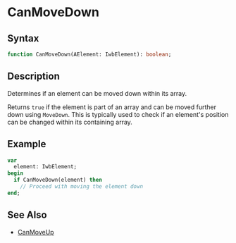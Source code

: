 # CanMoveDown

## Syntax

```pascal
function CanMoveDown(AElement: IwbElement): boolean;
```

## Description

Determines if an element can be moved down within its array.

Returns `true` if the element is part of an array and can be moved further down using `MoveDown`. This is typically used to check if an element's position can be changed within its containing array.

## Example

```pascal
var
  element: IwbElement;
begin
  if CanMoveDown(element) then
    // Proceed with moving the element down
end;
```

## See Also

- [CanMoveUp](IwbElement_CanMoveUp.md)
